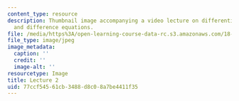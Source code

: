 ```yaml
---
content_type: resource
description: Thumbnail image accompanying a video lecture on differential equations
  and difference equations.
file: /media/https%3A/open-learning-course-data-rc.s3.amazonaws.com/18-085-computational-science-and-engineering-i-fall-2008/77ccf54561cb3488d8c08a7be4411f35_2.jpg
file_type: image/jpeg
image_metadata:
  caption: ''
  credit: ''
  image-alt: ''
resourcetype: Image
title: Lecture 2
uid: 77ccf545-61cb-3488-d8c0-8a7be4411f35
---
```

